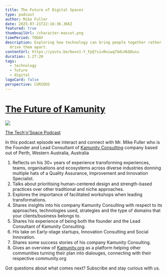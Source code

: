 ```yaml
---
title: The Future of Digital Spaces
type: podcast
author: Mike Fuller
date: 2025-07-21T22:16:36.366Z
featured: true
thumbnailUrl: /character-mascot.png
timePeriod: TODAY
description: Exploring how technology can bring people together rather than
  drive them apart.
contentUrl: https://youtu.be/6evn1-Y_FpQ?si=Roiwq74dLHkQOusu
duration: 1.27:20
tags:
  - technology
  - future
  - digital
logoCard: false
perspective: CURIOUS
---
```

# [The Future of Kamunity](https://youtu.be/6evn1-Y_FpQ?si=KinSBxuUpL8ZvOBe)

![](/uploads/podcast-mike.png)

[The Tech'o'Space Podcast](https://www.youtube.com/playlist?list=PLWYXFxIH-gOLjEKx71XVHpdoEqBrNgSab)

In this podcast episode we interact and connect with Mr. Mike Fuller who is the Founder and Lead Consultant of [Kamunity Consulting](https://www.kamunityconsulting.com/) company based out of Perth, Western Australia, Australia 

1. Reflects on his 30+ years of experience transforming experiences, teams, organisations and ecosystems across diverse industries donning multiple hats of a Quality Assurance, Improvement and Innovation Specialist. 
2. Talks about prioritising human-centered design and strength-based practices over other traditional and niche approaches. 
3. Explores the importance of facilitated workshops when leading transformations. 
4. Shares insights into his company Kamunity Consulting with respect to its approaches, technologies used, strategies and the type of domains that your clients/business belongs to. 
5. Shares his experience of being both the founder and the Lead Consultant of Kamunity Consulting. 
6. His take on Early-stage startups, Innovation Consulting and Social Innovation. 
7. Shares some success stories of his company Kamunity Consulting. 
8. Gives an overview of [Kamunity.org](Kamunity.org) as a platform helping other communities turning their plan into dialouges, connecting with their respective community.org

Got questions about what comes next? Subscribe and stay curious with us.